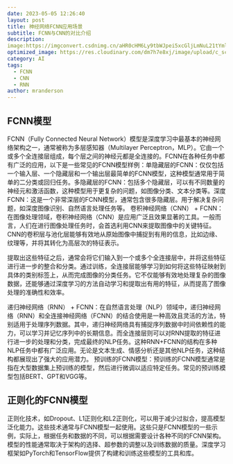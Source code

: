 ```yaml
---
date: 2023-05-05 12:26:40
layout: post
title: 神经网络FCNN应用场景
subtitle: FCNN与CNN的对比介绍
description:  
image:https://imgconvert.csdnimg.cn/aHR0cHM6Ly9tbWJpei5xcGljLmNuL21tYml6X3BuZy80bE4xWE9ac2hmY1RpYlc2YUE4UHo3dEJ6NDJZS2ljNFhkeHFxcGNqU0hRWElncE1hRmhkVHlVdThGUDJCejJXR1hNeFZCSjlkRFFmc0xEUFRxaWM4TEVzdy82NDA?x-oss-process=image/format,png
optimized_image: https://res.cloudinary.com/dm7h7e8xj/image/upload/c_scale,w_380/v1559820489/js-code_n83m7a.jpg
category: AI
tags:
  - FCNN
  - CNN
  - RNN
author: mranderson
---
```

## FCNN模型
FCNN（Fully Connected Neural Network）模型是深度学习中最基本的神经网络架构之一，通常被称为多层感知器（Multilayer Perceptron，MLP）。它由一个或多个全连接层组成，每个层之间的神经元都是全连接的。FCNN在各种任务中都有广泛的应用，以下是一些常见的FCNN模型样例：单隐藏层的FCNN：仅仅包括一个输入层、一个隐藏层和一个输出层最简单的FCNN模型，这种模型通常用于简单的二分类或回归任务。多隐藏层的FCNN：包括多个隐藏层，可以有不同数量的神经元和激活函数，这种模型用于更复杂的问题，如图像分类、文本分类等。深度FCNN：这是一个非常深层的FCNN模型，通常包含很多隐藏层。用于解决复杂问题，如深度图像识别、自然语言处理任务等。
卷积神经网络（CNN） + FCNN：在图像处理领域，卷积神经网络（CNN）是应用广泛且效果显著的工具。一般而言，人们在进行图像处理任务时，会首选利用CNN来提取图像中的关键特征。CNN的卷积层与池化层能够有效地从原始图像中捕捉到有用的信息，比如边缘、纹理等，并将其转化为高层次的特征表示。

提取出这些特征之后，通常会将它们输入到一个或多个全连接层中，并将这些特征进行进一步的整合和分类。通过训练，全连接层能够学习到如何将这些特征映射到具体的类别标签上，从而完成图像的分类任务。它不仅能够有效地处理复杂的图像数据，还能够通过深度学习的方法自动学习和提取出有用的特征，从而提高了图像处理的准确性和效率。

递归神经网络（RNN） + FCNN：在自然语言处理（NLP）领域中，递归神经网络（RNN）和全连接神经网络（FCNN）的结合使用是一种高效且灵活的方法，特别适用于处理序列数据。其中，递归神经网络具有捕捉序列数据中时间依赖性的能力，可以学习并记忆序列中的长期信息。而全连接层则可以对RNN提取的特征进行进一步的处理和分类，完成最终的NLP任务。这种RNN+FCNN的结构在多种NLP任务中都有广泛应用。无论是文本生成、情感分析还是其他NLP任务，这种结构都展现出了强大的应用潜力。
预训练的FCNN模型：预训练的FCNN模型通常是指在大型数据集上预训练的模型，然后进行微调以适应特定任务。常见的预训练模型包括BERT、GPT和VGG等。


## 正则化的FCNN模型

正则化技术，如Dropout、L1正则化和L2正则化，可以用于减少过拟合，提高模型泛化能力。这些技术通常与FCNN模型一起使用。这些只是FCNN模型的一些示例，实际上，根据任务和数据的不同，可以根据需要设计各种不同的FCNN架构。模型的性能通常取决于架构的选择、超参数的调整以及训练数据的质量。深度学习框架如PyTorch和TensorFlow提供了构建和训练这些模型的工具和库。









